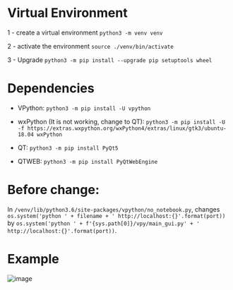 # Virtual Environment

1 - create a virtual environment
`python3 -m venv venv`

2 - activate the environment
`source ./venv/bin/activate`

3 - Upgrade
`python3 -m pip install --upgrade pip setuptools wheel`

# Dependencies
- VPython: `python3 -m pip install -U vpython`

- wxPython (It is not working, change to QT): `python3 -m pip install -U -f https://extras.wxpython.org/wxPython4/extras/linux/gtk3/ubuntu-18.04 wxPython`

- QT: `python3 -m pip install PyQt5`
- QTWEB: `python3 -m pip install PyQtWebEngine`


# Before change:
In `/venv/lib/python3.6/site-packages/vpython/no_notebook.py`, changes `os.system('python ' + filename + ' http://localhost:{}'.format(port))` by `os.system('python ' + f'{sys.path[0]}/vpy/main_gui.py' + ' http://localhost:{}'.format(port))`.

# Example
![image](https://user-images.githubusercontent.com/44218268/183320406-77a5b04a-6aac-41ee-a233-970d226e97fe.png)

